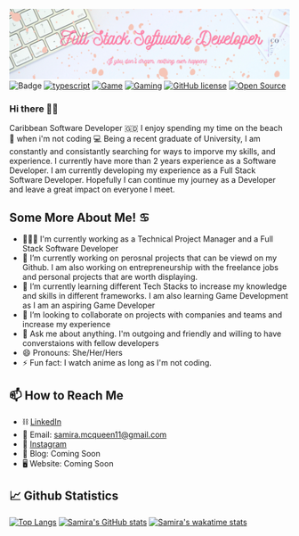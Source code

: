 ![Banner](assets/devBanner.png)
![Badge](https://komarev.com/ghpvc/?username=smcqueen-95&color=ff69b4) 
[![typescript](https://img.shields.io/badge/TypeScript-Fan-FF69B4.svg?logo=typescript&logoWidth=20)](https://github.com/smcqueen-95)
[![Game](https://img.shields.io/badge/Game%20Developer-Goal-ff69b4?style=flat&logo=unity)](https://github.com/smcqueen-95)
[![Gaming](https://img.shields.io/badge/Gaming-Fan-ff69b4)](https://github.com/smcqueen-95)
[![GitHub license](https://img.shields.io/github/license/smcqueen-95/smcqueen-95?color=ff69b4&label=License)](https://github.com/smcqueen-95/smcqueen-95)
[![Open Source](https://img.shields.io/badge/Open%20Source-%20%20%F0%9F%A4%8D-ff69b4)](https://github.com/smcqueen-95/smcqueen-95)



### Hi there 👋🏽
Caribbean Software Developer 🇬🇩 I enjoy spending my time on the beach 🌊 when i'm not coding 💻
Being a recent graduate of University, I am constantly and consistantly searching for ways to imporve my skills, and experience. I currently have more than 2 years experience as a Software Developer. I am currently developing my experience as a Full Stack Software Developer. Hopefully I can continue my journey as a Developer and leave a great impact on everyone I meet. 

## Some More About Me! ♋️
- 👩🏽‍💻 I'm currently working as a Technical Project Manager and a Full Stack Software Developer
- 🔭 I’m currently working on perosnal projects that can be viewd on my Github. I am also working on entrepreneurship with the freelance jobs and personal projects that are worth displaying. 
- 🌱 I’m currently learning different Tech Stacks to increase my knowledge and skills in different frameworks. I am also learning Game Development as I am an aspiring Game Developer
- 👯 I’m looking to collaborate on projects with companies and teams and increase my experience 
- 💬 Ask me about anything. I'm outgoing and friendly and willing to have converstaions with fellow developers
- 😄 Pronouns: She/Her/Hers
- ⚡ Fun fact: I watch anime as long as I'm not coding.

## 📫 How to Reach Me
- ⛓️ [LinkedIn](https://www.linkedin.com/in/samira-mc-queen-1882431a7/)
- 📨 Email: samira.mcqueen11@gmail.com
- 🤖 [Instagram](https://www.instagram.com/euphoricrasta/)
- 📄 Blog: Coming Soon
- 🖥 Website: Coming Soon

## 📈 Github Statistics

[![Top Langs](https://github-readme-stats.vercel.app/api/top-langs/?username=smcqueen-95&layout=compact&theme=omni)](https://github.com/smcqueen-95/github-readme-stats)       [![Samira's GitHub stats](https://github-readme-stats.vercel.app/api?username=smcqueen-95&show_icons=true&theme=omni)](https://github.com/smcqueen-95/github-readme-stats)
[![Samira's wakatime stats](https://github-readme-stats.vercel.app/api/wakatime?username=Wakeatime)](https://github.com/smcqueen-95/github-readme-stats)


